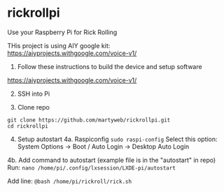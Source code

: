 # rickrollpi
Use your Raspberry Pi for Rick Rolling

THis project is using AIY google kit: https://aiyprojects.withgoogle.com/voice-v1/

1. Follow these instructions to build the device and setup software

https://aiyprojects.withgoogle.com/voice-v1/

2. SSH into Pi 

3. Clone repo
```
git clone https://github.com/martyweb/rickrollpi.git
cd rickrollpi
```

4. Setup autostart
4a. Raspiconfig
```sudo raspi-config```
Select this option: System Options -> Boot / Auto Login -> Desktop Auto Login

4b. Add command to autostart (example file is in the "autostart" in repo)
Run: 
```nano /home/pi/.config/lxsession/LXDE-pi/autostart```

Add line: 
```@bash /home/pi/rickroll/rick.sh```

